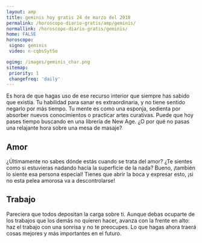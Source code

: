 ```yaml
---
layout: amp
title: geminis hoy gratis 24 de marzo del 2018 
permalink: /horoscopo-diario-gratis/amp/geminis/
normallink: /horoscopo-diario-gratis/geminis/
home: FALSE
horoscopo:
 signo: geminis
 video: n-cqbsSytSo

ogimg: /images/geminis_char.png
sitemap:
 priority: 1
 changefreq: 'daily'
---
```



Es hora de que hagas uso de ese recurso interior que siempre has sabido que existía. Tu habilidad para sanar es extraordinaria, y no tiene sentido negarlo por más tiempo. Tu mente es como una esponja, sedienta por absorber nuevos conocimientos o practicar artes curativas. Puede que hoy pases tiempo buscando en una librería de New Age. ¿O por qué no pasas una relajante hora sobre una mesa de masaje?

## Amor

¿Últimamente no sabes dónde estás cuando se trata del amor? ¿Te sientes como si estuvieras nadando hacia la superficie de la nada? Bueno, ¡también lo siente esa persona especial! Tienes que abrir la boca y expresar esto, ¡si no esta pelea amorosa va a descontrolarse!

## Trabajo

Pareciera que todos depositan la carga sobre ti. Aunque debas ocuparte de los trabajos que los demás no quieren hacer, avanza con la frente en alto: haz el trabajo con una sonrisa y no te preocupes. Lo que hagas ahora traerá cosas mejores y más importantes en el futuro.